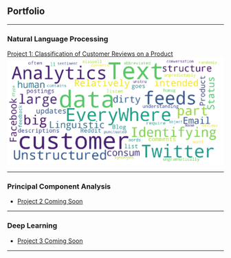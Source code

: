 ## Portfolio

---

### Natural Language Processing 

[Project 1: Classification of Customer Reviews on a Product](/NLP/GitHub_NLP_P1.html)
<img src="images/pic_1.PNG?raw=true"/>


---

### Principal Component Analysis

- [Project 2 Coming Soon](http://example.com/)

---

### Deep Learning

- [Project 3 Coming Soon](http://example.com/)


---
